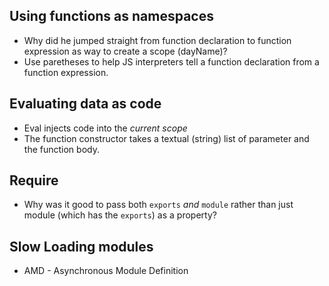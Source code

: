 ## Using functions as namespaces
  * Why did he jumped straight from function declaration to function expression as  way to create a scope (dayName)?
  * Use paretheses to help JS interpreters tell a function declaration from a function expression.

## Evaluating data as code
  * Eval injects code into the _current scope_
  * The function constructor takes a textual (string) list of parameter and the function body.


## Require
  * Why was it good to pass both `exports` _and_ `module` rather than just module (which has the `exports`) as a property?

## Slow Loading modules
  * AMD - Asynchronous Module Definition

